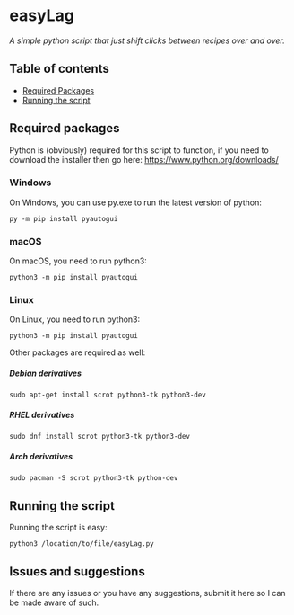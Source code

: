 # easyLag
_A simple python script that just shift clicks between recipes over and over._

## Table of contents
* [Required Packages](#required-packages)
* [Running the script](#running-the-script)

## Required packages
Python is (obviously) required for this script to function, if you need to download the installer then go here: https://www.python.org/downloads/

### Windows
On Windows, you can use py.exe to run the latest version of python:
```
py -m pip install pyautogui
```

### macOS
On macOS, you need to run python3:
```
python3 -m pip install pyautogui
```

### Linux
On Linux, you need to run python3:
```
python3 -m pip install pyautogui
```
Other packages are required as well:
##### Debian derivatives 
```
sudo apt-get install scrot python3-tk python3-dev
```
##### RHEL derivatives
```
sudo dnf install scrot python3-tk python3-dev
```
##### Arch derivatives
```
sudo pacman -S scrot python3-tk python-dev
```

## Running the script
Running the script is easy:
```
python3 /location/to/file/easyLag.py
```

## Issues and suggestions
If there are any issues or you have any suggestions, submit it here so I can be made aware of such.
